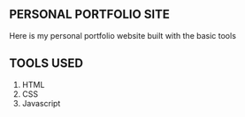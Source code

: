 ## PERSONAL PORTFOLIO SITE

Here is my personal portfolio website built with the basic tools 

## TOOLS USED
1. HTML
2. CSS
3. Javascript
   
